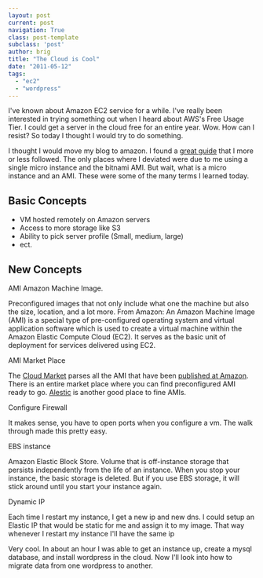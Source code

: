 ```yaml
---
layout: post
current: post
navigation: True
class: post-template
subclass: 'post'
author: brig
title: "The Cloud is Cool"
date: "2011-05-12"
tags:
  - "ec2"
  - "wordpress"
---
```


I've known about Amazon EC2 service for a while. I've really been interested in trying something out when I heard about AWS's Free Usage Tier. I could get a server in the cloud free for an entire year. Wow. How can I resist? So today I thought I would try to do something.

I thought I would move my blog to amazon. I found a [great guide](http://cykod.com/blog/post/2010-09-blogging-in-the-cloud-scaling-wordpress3) that I more or less followed. The only places where I deviated were due to me using a single micro instance and the bitnami AMI. But wait, what is a micro instance and an AMI. These were some of the many terms I learned today.

## Basic Concepts

- VM hosted remotely on Amazon servers
- Access to more storage like S3
- Ability to pick server profile (Small, medium, large)
- ect.

## New Concepts

AMI Amazon Machine Image.

Preconfigured images that not only include what one the machine but also the size, location, and a lot more. From Amazon: An Amazon Machine Image (AMI) is a special type of pre-configured operating system and virtual application software which is used to create a virtual machine within the Amazon Elastic Compute Cloud (EC2). It serves as the basic unit of deployment for services delivered using EC2.

AMI Market Place

The [Cloud Market](http://thecloudmarket.com/) parses all the AMI that have been [published at Amazon](http://aws.amazon.com/amis). There is an entire market place where you can find preconfigured AMI ready to go. [Alestic](http://alestic.com/) is another good place to fine AMIs.

Configure Firewall

It makes sense, you have to open ports when you configure a vm. The walk through made this pretty easy.

EBS instance

Amazon Elastic Block Store. Volume that is off-instance storage that persists independently from the life of an instance. When you stop your instance, the basic storage is deleted. But if you use EBS storage, it will stick around until you start your instance again.

Dynamic IP

Each time I restart my instance, I get a new ip and new dns. I could setup an Elastic IP that would be static for me and assign it to my image. That way whenever I restart my instance I'll have the same ip

Very cool. In about an hour I was able to get an instance up, create a mysql database, and install wordpress in the cloud. Now I'll look into how to migrate data from one wordpress to another.
